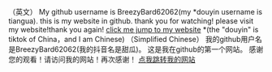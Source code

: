 （英文）
My github username is BreezyBard62062(my *douyin username is tiangua).
this is my website in github.
thank you for watching! please visit my website!thank you again! [click me jump to my website](https://breezybard62062.github.io)
*(the "douyin" is tiktok of China，and I am Chinese)
 （Simplified Chinese）
我的github用户名是BreezyBard62062(我的抖音名是甜瓜)。
这是我在github的第一个网站。 
感谢您的观看！请访问我的网站！再次感谢！ [点我跳转我的网站](https://breezybard62062.github.io)
